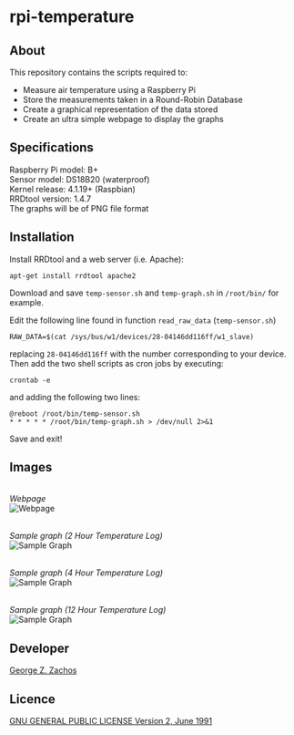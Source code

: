 # rpi-temperature

## About
This repository contains the scripts required to:
  * Measure air temperature using a Raspberry Pi
  * Store the measurements taken in a Round-Robin Database
  * Create a graphical representation of the data stored
  * Create an ultra simple webpage to display the graphs

## Specifications
Raspberry Pi model: B+ <br>
Sensor model: DS18B20 (waterproof) <br>
Kernel release: 4.1.19+ (Raspbian) <br>
RRDtool version: 1.4.7 <br>
The graphs will be of PNG file format <br>

## Installation
Install RRDtool and a web server (i.e. Apache):

```Shell
apt-get install rrdtool apache2
```

Download and save ```temp-sensor.sh``` and ```temp-graph.sh```
in ```/root/bin/``` for example.

Edit the following line found in function ```read_raw_data```
(```temp-sensor.sh```)

```Shell
RAW_DATA=$(cat /sys/bus/w1/devices/28-04146dd116ff/w1_slave)
```

replacing ```28-04146dd116ff``` with the number corresponding
to your device. Then add the two shell scripts as cron jobs
by executing:

```Shell
crontab -e
```
and adding the following two lines:

```Shell
@reboot /root/bin/temp-sensor.sh
* * * * * /root/bin/temp-graph.sh > /dev/null 2>&1
```

Save and exit!

## Images
<br>_Webpage_<br>
![Webpage](./images/webpage.png)

<br>_Sample graph (2 Hour Temperature Log)_<br>
![Sample Graph](./images/2h-graph.png)

<br>_Sample graph (4 Hour Temperature Log)_<br>
![Sample Graph](./images/4h-graph.png)

<br>_Sample graph (12 Hour Temperature Log)_<br>
![Sample Graph](./images/12h-graph.png)

## Developer
[George Z. Zachos](https://gzachos.com)

## Licence
[GNU GENERAL PUBLIC LICENSE Version 2, June 1991](LICENSE)
